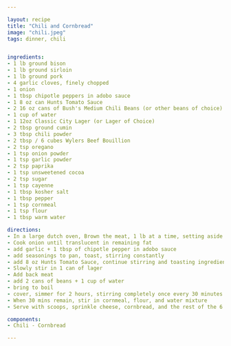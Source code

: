 ```yaml
---

layout: recipe
title: "Chili and Cornbread"
image: "chili.jpeg"
tags: dinner, chili


ingredients:
- 1 lb ground bison
- 1 lb ground sirloin
- 1 lb ground pork
- 4 garlic cloves, finely chopped
- 1 onion
- 1 tbsp chipotle peppers in adobo sauce
- 1 8 oz can Hunts Tomato Sauce
- 2 16 oz cans of Bush's Medium Chili Beans (or other beans of choice)
- 1 cup of water
- 1 12oz Classic City Lager (or Lager of Choice)
- 2 tbsp ground cumin
- 3 tbsp chili powder
- 2 tbsp / 6 cubes Wylers Beef Bouillion
- 2 tsp oregano
- 1 tsp onion powder
- 1 tsp garlic powder
- 2 tsp paprika
- 1 tsp unsweetened cocoa
- 2 tsp sugar
- 1 tsp cayenne
- 1 tbsp kosher salt
- 1 tbsp pepper
- 1 tsp cornmeal
- 1 tsp flour
- 1 tbsp warm water

directions:
- In a large dutch oven, Brown the meat, 1 lb at a time, setting aside in a large bowl, stran off fat except for 2 tbsp
- Cook onion until translucent in remaining fat
- add garlic + 1 tbsp of chipotle pepper in adobo sauce
- add seasonings to pan, toast, stirring constantly
- add 8 oz Hunts Tomato Sauce, continue stirring and toasting ingredients
- Slowly stir in 1 can of lager
- Add back meat
- add 2 cans of beans + 1 cup of water
- bring to boil
- cover, simmer for 2 hours, stirring completely once every 30 minutes
- When 30 mins remain, stir in cornmeal, flour, and water mixture
- Serve with scoops, sprinkle cheese, cornbread, and the rest of the 6 pack that lager came with

components:
- Chili - Cornbread

---
```


